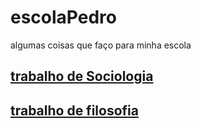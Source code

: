 # escolaPedro
algumas coisas que faço para minha escola

## [trabalho de Sociologia](https://docs.google.com/presentation/d/1h1Kc2hJhds4nEtahDSa1RtW4Rnvew0MPecJd0jR2yjc/edit?usp=sharing)
## [trabalho de filosofia](https://docs.google.com/document/d/1NPBJwj8gVUlH6rW6yGC-4yTxDg0J0oz7opJU5JN6GF4/edit?usp=sharing) 
